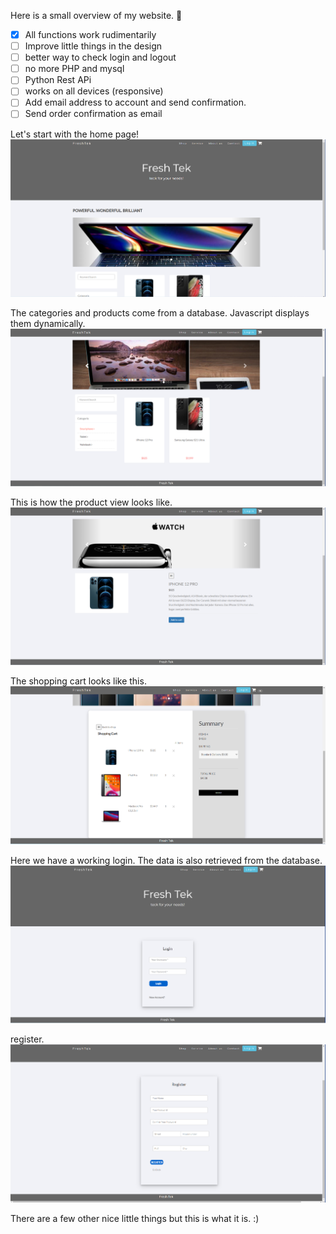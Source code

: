 Here is a small overview of my website. :slightly_smiling_face:

- [x] All functions work rudimentarily 
- [ ] Improve little things in the design
- [ ] better way to check login and logout
- [ ] no more PHP and mysql
- [ ] Python Rest APi
- [ ] works on all devices (responsive)
- [ ] Add email address to account and send confirmation.
- [ ] Send order confirmation as email

Let's start with the home page!
![](/readmeImg/Landingpage1.PNG)

The categories and products come from a database. Javascript displays them dynamically.
![](/readmeImg/Categories1.PNG)

This is how the product view looks like.
![](/readmeImg/Productview.PNG)

The shopping cart looks like this.
![](/readmeImg/shoppingCart.PNG)

Here we have a working login. The data is also retrieved from the database.
![](/readmeImg/Login.PNG)

register.
![](/readmeImg/register.PNG)

There are a few other nice little things but this is what it is. :)
